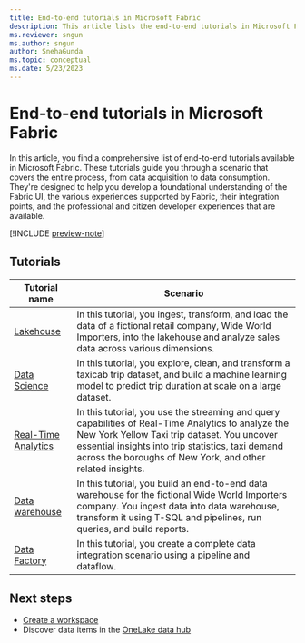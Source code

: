 ```yaml
---
title: End-to-end tutorials in Microsoft Fabric
description: This article lists the end-to-end tutorials in Microsoft Fabric. They walk you through a scenario, starting from data acquisition to data consumption and help you with a foundational understanding of Fabric.
ms.reviewer: sngun
ms.author: sngun
author: SnehaGunda
ms.topic: conceptual
ms.date: 5/23/2023
---
```


# End-to-end tutorials in Microsoft Fabric

In this article, you find a comprehensive list of end-to-end tutorials available in Microsoft Fabric. These tutorials guide you through a scenario that covers the entire process, from data acquisition to data consumption. They're designed to help you develop a foundational understanding of the Fabric UI, the various experiences supported by Fabric, their integration points, and the professional and citizen developer experiences that are available.

[!INCLUDE [preview-note](../includes/preview-note.md)]

## Tutorials

|Tutorial name  |Scenario |
|---------|---------|
|[Lakehouse](../data-engineering/tutorial-lakehouse-introduction.md) | In this tutorial, you ingest, transform, and load the data of a fictional retail company, Wide World Importers, into the lakehouse and analyze sales data across various dimensions.  |
|[Data Science](../data-science/tutorial-data-science-introduction.md)    |  In this tutorial, you explore, clean, and transform a taxicab trip dataset, and build a machine learning model to predict trip duration at scale on a large dataset.   |
|[Real-Time Analytics](../real-time-analytics/tutorial-introduction.md)   | In this tutorial, you use the streaming and query capabilities of Real-Time Analytics to analyze the New York Yellow Taxi trip dataset. You uncover essential insights into trip statistics, taxi demand across the boroughs of New York, and other related insights. |
|[Data warehouse](../placeholder.md) |  In this tutorial, you build an end-to-end data warehouse for the fictional Wide World Importers company. You ingest data into data warehouse, transform it using T-SQL and pipelines, run queries, and build reports. |
|[Data Factory](../data-factory/tutorial-end-to-end-introduction.md) | In this tutorial, you create a complete data integration scenario using a pipeline and dataflow. |

## Next steps

* [Create a workspace](create-workspaces.md)
* Discover data items in the [OneLake data hub](onelake-data-hub.md)